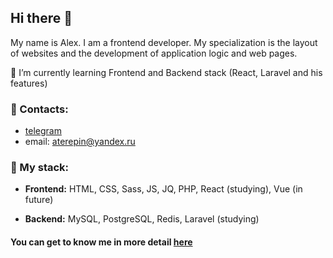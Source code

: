 ## Hi there 👋
My name is Alex. I am a frontend developer.
My specialization is the layout of websites and the development of application logic and web pages.

🌱 I’m currently learning Frontend and Backend stack (React, Laravel and his features)

### 💬 Contacts:
- [telegram](https://t.me/blankbuffoon)
- email: aterepin@yandex.ru

### 🤔 My stack:

- **Frontend:** HTML, CSS, Sass, JS, JQ, PHP, React (studying), Vue (in future)

- **Backend:** MySQL, PostgreSQL, Redis, Laravel (studying)

#### You can get to know me in more detail [here](https://terepin.ru)

<!--
**BlankBuffoon/blankbuffoon** is a ✨ _special_ ✨ repository because its `README.md` (this file) appears on your GitHub profile.

Here are some ideas to get you started:

- 🔭 I’m currently working on ...
- 🌱 I’m currently learning ...
- 👯 I’m looking to collaborate on ...
- 🤔 I’m looking for help with ...
- 💬 Ask me about ...
- 📫 How to reach me: ...
- 😄 Pronouns: ...
- ⚡ Fun fact: ...
-->
